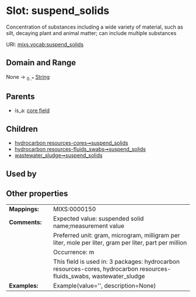 
# Slot: suspend_solids


Concentration of substances including a wide variety of material, such as silt, decaying plant and animal matter; can include multiple substances

URI: [mixs.vocab:suspend_solids](https://w3id.org/mixs/vocab/suspend_solids)


## Domain and Range

None &#8594;  <sub>0..\*</sub> [String](types/String.md)

## Parents

 *  is_a: [core field](core_field.md)

## Children

 *  [hydrocarbon resources-cores➞suspend_solids](hydrocarbon_resources_cores_suspend_solids.md)
 *  [hydrocarbon resources-fluids_swabs➞suspend_solids](hydrocarbon_resources_fluids_swabs_suspend_solids.md)
 *  [wastewater_sludge➞suspend_solids](wastewater_sludge_suspend_solids.md)

## Used by


## Other properties

|  |  |  |
| --- | --- | --- |
| **Mappings:** | | MIXS:0000150 |
| **Comments:** | | Expected value: suspended solid name;measurement value |
|  | | Preferred unit: gram, microgram, milligram per liter, mole per liter, gram per liter, part per million |
|  | | Occurrence: m |
|  | | This field is used in: 3 packages: hydrocarbon resources-cores, hydrocarbon resources-fluids_swabs, wastewater_sludge |
| **Examples:** | | Example(value='', description=None) |

